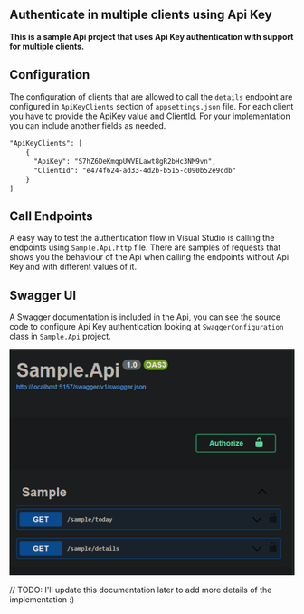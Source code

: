 ## Authenticate in multiple clients using Api Key

**This is a sample Api project that uses Api Key authentication with support for multiple clients.**

## Configuration
The configuration of clients that are allowed to call the `details` endpoint are configured in `ApiKeyClients` section of `appsettings.json` file.
For each client you have to provide the ApiKey value and ClientId. For your implementation you can include another fields as needed.
```
"ApiKeyClients": [
    {
      "ApiKey": "S7hZ6DeKmqpUWVELawt8gR2bHc3NM9vn",
      "ClientId": "e474f624-ad33-4d2b-b515-c090b52e9cdb"
    }
]
```

## Call Endpoints

A easy way to test the authentication flow in Visual Studio is calling the endpoints using `Sample.Api.http` file.
There are samples of requests that shows you the behaviour of the Api when calling the endpoints without Api Key and with different values of it.

## Swagger UI

A Swagger documentation is included in the Api, you can see the source code to configure Api Key authentication looking at `SwaggerConfiguration` class in `Sample.Api` project.

![Swagger UI](images/swagger-ui.png)

// TODO: I'll update this documentation later to add more details of the implementation :)
